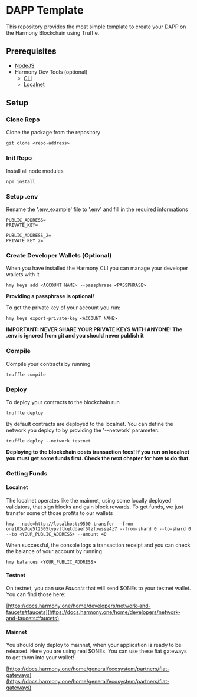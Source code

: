 # DAPP Template

This repository provides the most simple template to create your DAPP on the Harmony Blockchain using Truffle.

## Prerequisites

* [NodeJS](https://nodejs.org/en/) 
* Harmony Dev Tools (optional)
    * [CLI](https://docs.harmony.one/home/network/wallets/harmony-cli/download-setup)
    * [Localnet](https://github.com/harmony-one/harmony)

## Setup


### Clone Repo

Clone the package from the repository

```
git clone <repo-address>
```

### Init Repo

Install all node modules
```
npm install
```

### Setup .env

Rename the '.env_example' file to '.env' and fill in the required informations

```
PUBLIC_ADDRESS=
PRIVATE_KEY=

PUBLIC_ADDRESS_2=
PRIVATE_KEY_2=
```

### Create Developer Wallets (Optional)

When you have installed the Harmony CLI you can manage your developer wallets with it

```
hmy keys add <ACCOUNT NAME> --passphrase <PASSPHRASE>
```

**Providing a passphrase is optional!**

To get the private key of your account you run:

```
hmy keys export-private-key <ACCOUNT NAME>
```


**IMPORTANT: NEVER SHARE YOUR PRIVATE KEYS WITH ANYONE!**
**The .env is ignored from git and you should never publish it**




### Compile

Compile your contracts by running
```
truffle compile
```

### Deploy 
To deploy your contracts to the blockchain run

```
truffle deploy
```
 By default contracts are deployed to the localnet. You can define the network you deploy to by providing the '--network' parameter:

```
truffle deploy --network testnet
```

**Deploying to the blockchain costs transaction fees! If you run on localnet you must get some funds first. Check the next chapter for how to do that.**

### Getting Funds 

#### Localnet

The localnet operates like the mainnet, using some locally deployed validators, that sign blocks and gain block rewards. To get funds, we just transfer some of those profits to our wallets

```
hmy --node=http://localhost:9500 transfer --from one103q7qe5t2505lypvltkqtddaef5tzfxwsse4z7 --from-shard 0 --to-shard 0 --to <YOUR_PUBLIC_ADDRESS> --amount 40 
```

When successful, the console logs a transaction receipt and you can check the balance of your account by running

```
hmy balances <YOUR_PUBLIC_ADDRESS>
```


#### Testnet

On testnet, you can use _Faucets_ that will send $ONEs to your testnet wallet. You can find those here:

[https://docs.harmony.one/home/developers/network-and-faucets#faucets](https://docs.harmony.one/home/developers/network-and-faucets#faucets)


#### Mainnet

You should only deploy to mainnet, when your application is ready to be released. Here you are using real $ONEs. You can use these fiat gateways to get them into your wallet!

[https://docs.harmony.one/home/general/ecosystem/partners/fiat-gateways](https://docs.harmony.one/home/general/ecosystem/partners/fiat-gateways)

